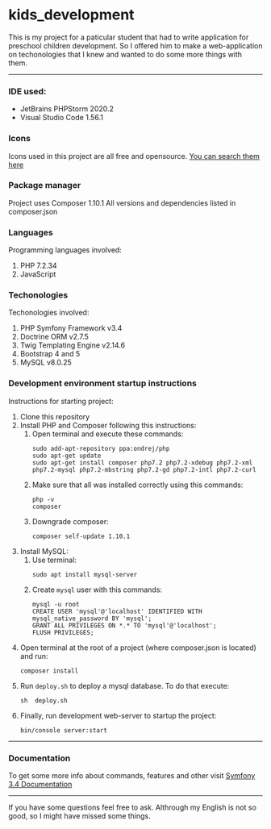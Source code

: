 # kids_development

This is my project for a paticular student that had to write application for preschool children development. 
So I offered him to make a web-application on techonologies that I knew and wanted to do some more things with them.

- - -

### IDE used:
* JetBrains PHPStorm 2020.2
* Visual Studio Code 1.56.1

### Icons
Icons used in this project are all free and opensource.
[You can search them here](https://www.flaticon.com)

### Package manager
Project uses Composer 1.10.1
All versions and dependencies listed in composer.json

### Languages
Programming languages involved:
1. PHP 7.2.34
1. JavaScript

### Techonologies
Techonologies involved:
1. PHP Symfony Framework v3.4
1. Doctrine ORM v2.7.5
1. Twig Templating Engine v2.14.6
1. Bootstrap 4 and 5
1. MySQL v8.0.25

### Development environment startup instructions
Instructions for starting project:
1. Clone this repository
1. Install PHP and Composer following this instructions:  
    1. Open terminal and execute these commands:
        ```
        sudo add-apt-repository ppa:ondrej/php
        sudo apt-get update
        sudo apt-get install composer php7.2 php7.2-xdebug php7.2-xml php7.2-mysql php7.2-mbstring php7.2-gd php7.2-intl php7.2-curl
        ```
    1. Make sure that all was installed correctly using this commands:
        ```
        php -v
        composer
        ```
    1. Downgrade composer:
        ```
        composer self-update 1.10.1
        ```
1. Install MySQL:
    1. Use terminal:
        ```
        sudo apt install mysql-server
        ```
    1. Create `mysql` user with this commands:
        ```
        mysql -u root
        CREATE USER 'mysql'@'localhost' IDENTIFIED WITH mysql_native_password BY 'mysql';
        GRANT ALL PRIVILEGES ON *.* TO 'mysql'@'localhost';
        FLUSH PRIVILEGES;
        ```
1. Open terminal at the root of a project (where composer.json is located) and run:
    ```
    composer install
    ```
1. Run `deploy.sh` to deploy a mysql database. To do that execute:
    ```
    sh  deploy.sh
    ```
1. Finally, run development web-server to startup the project:
    ```
    bin/console server:start
    ```

- - -

### Documentation
To get some more info about commands, features and other visit [Symfony 3.4 Documentation](https://symfony.com/doc/3.4/index.html)

- - -

If you have some questions feel free to ask. Althrough my English is not so good, so I might have missed some things.
